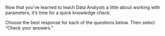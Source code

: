 Now that you’ve learned to teach Data Analysts a little about working with parameters, it’s time for a quick knowledge check.

Choose the best response for each of the questions below. Then select “Check your answers.”